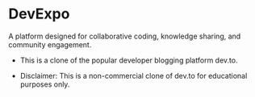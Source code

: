 # DevExpo
A platform designed for collaborative coding, knowledge sharing, and community engagement.

 - This is a clone of the popular developer blogging platform dev.to.

 - Disclaimer:
This is a non-commercial clone of dev.to for educational purposes only.
